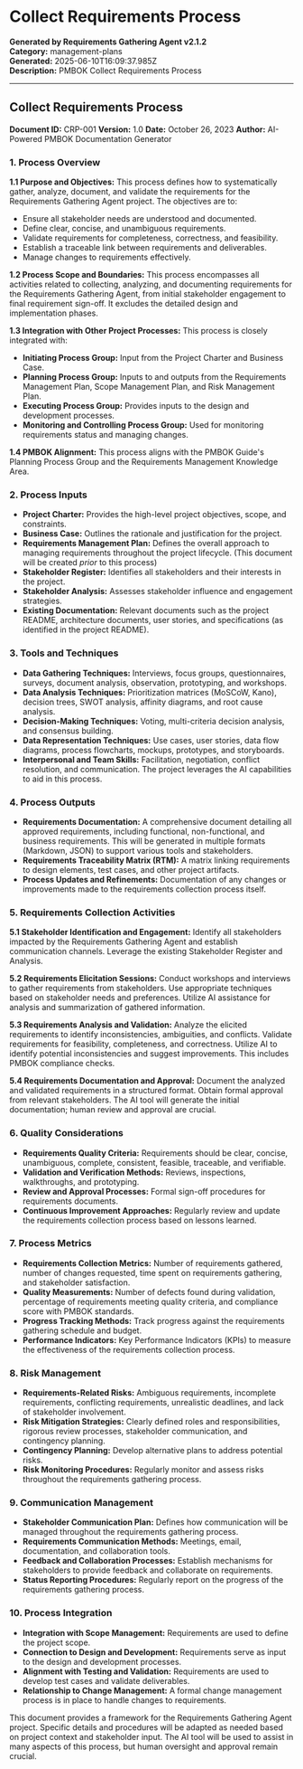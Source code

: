 # Collect Requirements Process

**Generated by Requirements Gathering Agent v2.1.2**  
**Category:** management-plans  
**Generated:** 2025-06-10T16:09:37.985Z  
**Description:** PMBOK Collect Requirements Process

---

## Collect Requirements Process

**Document ID:** CRP-001
**Version:** 1.0
**Date:** October 26, 2023
**Author:** AI-Powered PMBOK Documentation Generator


### 1. Process Overview

**1.1 Purpose and Objectives:** This process defines how to systematically gather, analyze, document, and validate the requirements for the Requirements Gathering Agent project.  The objectives are to:

* Ensure all stakeholder needs are understood and documented.
* Define clear, concise, and unambiguous requirements.
* Validate requirements for completeness, correctness, and feasibility.
* Establish a traceable link between requirements and deliverables.
* Manage changes to requirements effectively.

**1.2 Process Scope and Boundaries:** This process encompasses all activities related to collecting, analyzing, and documenting requirements for the Requirements Gathering Agent, from initial stakeholder engagement to final requirement sign-off.  It excludes the detailed design and implementation phases.

**1.3 Integration with Other Project Processes:** This process is closely integrated with:

* **Initiating Process Group:**  Input from the Project Charter and Business Case.
* **Planning Process Group:**  Inputs to and outputs from the Requirements Management Plan, Scope Management Plan, and Risk Management Plan.
* **Executing Process Group:**  Provides inputs to the design and development processes.
* **Monitoring and Controlling Process Group:**  Used for monitoring requirements status and managing changes.

**1.4 PMBOK Alignment:** This process aligns with the PMBOK Guide's Planning Process Group and the Requirements Management Knowledge Area.


### 2. Process Inputs

* **Project Charter:**  Provides the high-level project objectives, scope, and constraints.
* **Business Case:** Outlines the rationale and justification for the project.
* **Requirements Management Plan:**  Defines the overall approach to managing requirements throughout the project lifecycle.  (This document will be created *prior* to this process)
* **Stakeholder Register:** Identifies all stakeholders and their interests in the project.
* **Stakeholder Analysis:**  Assesses stakeholder influence and engagement strategies.
* **Existing Documentation:**  Relevant documents such as the project README, architecture documents, user stories, and specifications (as identified in the project README).


### 3. Tools and Techniques

* **Data Gathering Techniques:** Interviews, focus groups, questionnaires, surveys, document analysis, observation, prototyping, and workshops.
* **Data Analysis Techniques:**  Prioritization matrices (MoSCoW, Kano), decision trees, SWOT analysis, affinity diagrams, and root cause analysis.
* **Decision-Making Techniques:**  Voting, multi-criteria decision analysis, and consensus building.
* **Data Representation Techniques:**  Use cases, user stories, data flow diagrams, process flowcharts, mockups, prototypes, and storyboards.
* **Interpersonal and Team Skills:** Facilitation, negotiation, conflict resolution, and communication.  The project leverages the AI capabilities to aid in this process.


### 4. Process Outputs

* **Requirements Documentation:** A comprehensive document detailing all approved requirements, including functional, non-functional, and business requirements. This will be generated in multiple formats (Markdown, JSON) to support various tools and stakeholders.
* **Requirements Traceability Matrix (RTM):**  A matrix linking requirements to design elements, test cases, and other project artifacts.
* **Process Updates and Refinements:**  Documentation of any changes or improvements made to the requirements collection process itself.


### 5. Requirements Collection Activities

**5.1 Stakeholder Identification and Engagement:** Identify all stakeholders impacted by the Requirements Gathering Agent and establish communication channels.  Leverage the existing Stakeholder Register and Analysis.

**5.2 Requirements Elicitation Sessions:** Conduct workshops and interviews to gather requirements from stakeholders.  Use appropriate techniques based on stakeholder needs and preferences.  Utilize AI assistance for analysis and summarization of gathered information.

**5.3 Requirements Analysis and Validation:** Analyze the elicited requirements to identify inconsistencies, ambiguities, and conflicts.  Validate requirements for feasibility, completeness, and correctness. Utilize AI to identify potential inconsistencies and suggest improvements.  This includes PMBOK compliance checks.

**5.4 Requirements Documentation and Approval:** Document the analyzed and validated requirements in a structured format. Obtain formal approval from relevant stakeholders.  The AI tool will generate the initial documentation; human review and approval are crucial.


### 6. Quality Considerations

* **Requirements Quality Criteria:**  Requirements should be clear, concise, unambiguous, complete, consistent, feasible, traceable, and verifiable.
* **Validation and Verification Methods:**  Reviews, inspections, walkthroughs, and prototyping.
* **Review and Approval Processes:**  Formal sign-off procedures for requirements documents.
* **Continuous Improvement Approaches:** Regularly review and update the requirements collection process based on lessons learned.


### 7. Process Metrics

* **Requirements Collection Metrics:**  Number of requirements gathered, number of changes requested, time spent on requirements gathering, and stakeholder satisfaction.
* **Quality Measurements:**  Number of defects found during validation, percentage of requirements meeting quality criteria, and compliance score with PMBOK standards.
* **Progress Tracking Methods:**  Track progress against the requirements gathering schedule and budget.
* **Performance Indicators:**  Key Performance Indicators (KPIs) to measure the effectiveness of the requirements collection process.


### 8. Risk Management

* **Requirements-Related Risks:**  Ambiguous requirements, incomplete requirements, conflicting requirements, unrealistic deadlines, and lack of stakeholder involvement.
* **Risk Mitigation Strategies:**  Clearly defined roles and responsibilities, rigorous review processes, stakeholder communication, and contingency planning.
* **Contingency Planning:**  Develop alternative plans to address potential risks.
* **Risk Monitoring Procedures:**  Regularly monitor and assess risks throughout the requirements gathering process.


### 9. Communication Management

* **Stakeholder Communication Plan:**  Defines how communication will be managed throughout the requirements gathering process.
* **Requirements Communication Methods:**  Meetings, email, documentation, and collaboration tools.
* **Feedback and Collaboration Processes:**  Establish mechanisms for stakeholders to provide feedback and collaborate on requirements.
* **Status Reporting Procedures:**  Regularly report on the progress of the requirements gathering process.


### 10. Process Integration

* **Integration with Scope Management:**  Requirements are used to define the project scope.
* **Connection to Design and Development:**  Requirements serve as input to the design and development processes.
* **Alignment with Testing and Validation:**  Requirements are used to develop test cases and validate deliverables.
* **Relationship to Change Management:**  A formal change management process is in place to handle changes to requirements.


This document provides a framework for the Requirements Gathering Agent project. Specific details and procedures will be adapted as needed based on project context and stakeholder input.  The AI tool will be used to assist in many aspects of this process, but human oversight and approval remain crucial.
